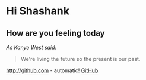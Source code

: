 # Hi Shashank
## How are you feeling today

*As Kanye West said:*

> We're living the future so
> the present is our past.

http://github.com - automatic!
[GitHub](http://github.com)


